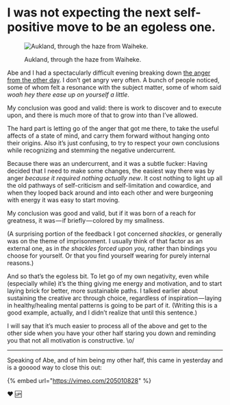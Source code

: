 # I was not expecting the next self-positive move to be an egoless one.

<figure><img src="https://images.squarespace-cdn.com/content/v1/5990d0a46f4ca37e4c9886bc/1502743495837-4VJTJHWUH7FSS7P7G98X/image-asset.jpeg" alt="Aukland, through the haze from Waiheke."><figcaption><p>Aukland, through the haze from Waiheke.<br> </p></figcaption></figure>

Abe and I had a spectacularly difficult evening breaking down [the anger from the other day](pissed.md). I don’t get angry very often. A bunch of people noticed, some of whom felt a resonance with the subject matter, some of whom said _woah hey there ease up on yourself a little_.

My conclusion was good and valid: there is work to discover and to execute upon, and there is much more of that to grow into than I’ve allowed.

The hard part is letting go of the anger that got me there, to take the useful affects of a state of mind, and carry them forward without hanging onto their origins. Also it’s just confusing, to try to respect your own conclusions while recognizing and stemming the negative undercurrent.

Because there was an undercurrent, and it was a subtle fucker: Having decided that I need to make some changes, the easiest way there was by anger _because it required nothing actually new_. It cost nothing to light up all the old pathways of self-criticism and self-limitation and cowardice, and when they looped back around and into each other and were burgeoning with energy it was easy to start moving.

My conclusion was good and valid, but if it was born of a reach for greatness, it was — if briefly — colored by my smallness.

(A surprising portion of the feedback I got concerned _shackles_, or generally was on the theme of imprisonment. I usually think of that factor as an external one, as in _the shackles forced upon you_, rather than bindings you choose for yourself. Or that you find yourself wearing for purely internal reasons.)

And so that’s the egoless bit. To let go of my own negativity, even while (especially while) it’s the thing giving me energy and motivation, and to start laying brick for better, more sustainable paths. I talked earlier about sustaining the creative arc through choice, regardless of inspiration — laying in healthy/healing mental patterns is going to be part of it. (Writing this is a good example, actually, and I didn’t realize that until this sentence.)

I will say that it’s much easier to process all of the above and get to the other side when you have your other half staring you down and reminding you that not all motivation is constructive. \o/

***

Speaking of Abe, and of him being my other half, this came in yesterday and is a gooood way to close this out:

{% embed url="https://vimeo.com/205010828" %}

❤️ 🆙
